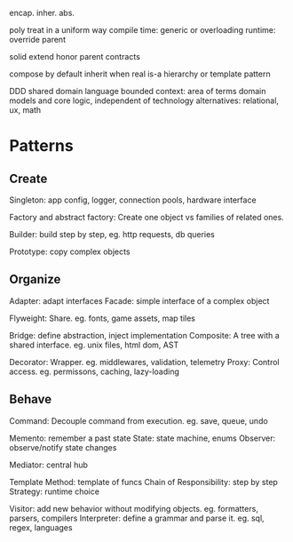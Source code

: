 ---
---
encap.
inher.
abs.

poly
treat in a uniform way
compile time: generic or overloading
runtime: override parent

solid
extend
honor parent contracts

compose by default
inherit when real is-a hierarchy or template pattern

DDD
shared domain language
bounded context: area of terms
domain models and core logic, independent of technology
alternatives: relational, ux, math

# Patterns

## Create
Singleton: app config, logger, connection pools, hardware interface

Factory and abstract factory: Create one object vs families of related ones.

Builder: build step by step, eg. http requests, db queries

Prototype: copy complex objects

## Organize
Adapter: adapt interfaces
Facade: simple interface of a complex object

Flyweight: Share. eg. fonts, game assets, map tiles

Bridge: define abstraction, inject implementation
Composite: A tree with a shared interface. eg. unix files, html dom, AST

Decorator: Wrapper. eg. middlewares, validation, telemetry
Proxy: Control access. eg. permissons, caching, lazy-loading

## Behave
Command: Decouple command from execution. eg. save, queue, undo

Memento: remember a past state
State: state machine, enums
Observer: observe/notify state changes

Mediator: central hub

Template Method: template of funcs
Chain of Responsibility: step by step
Strategy: runtime choice

Visitor: add new behavior without modifying objects. eg. formatters, parsers, compilers
Interpreter: define a grammar and parse it. eg. sql, regex, languages
